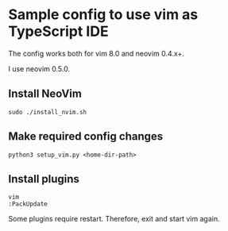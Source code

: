 # Sample config to use vim as TypeScript IDE

The config works both for vim 8.0 and neovim 0.4.x+.

I use neovim 0.5.0.

## Install NeoVim

`sudo ./install_nvim.sh`

## Make required config changes

`python3 setup_vim.py <home-dir-path>`

## Install plugins

```
vim
:PackUpdate
```

Some plugins require restart.
Therefore, exit and start vim again.

